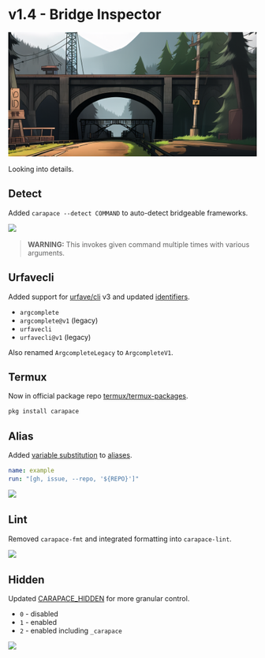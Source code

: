 # v1.4 - Bridge Inspector

![](./v1.4/banner.png)

Looking into details.

## Detect

Added `carapace --detect COMMAND` to auto-detect bridgeable frameworks.

![](./v1.4/detect.cast)

> **WARNING:** This invokes given command multiple times with various arguments.

## Urfavecli

Added support for [urfave/cli](https://github.com/urfave/cli) v3 and updated [identifiers](../bridges.md).

- `argcomplete`
- `argcomplete@v1` (legacy)
- `urfavecli`
- `urfavecli@v1` (legacy)

Also renamed `ArgcompleteLegacy` to `ArgcompleteV1`.

## Termux

Now in official package repo [termux/termux-packages](https://github.com/termux/termux-packages).

```sh
pkg install carapace
```

## Alias

Added [variable substitution](https://github.com/drone/envsubst) to [aliases](../spec/run.html#alias).

```yaml
name: example
run: "[gh, issue, --repo, '${REPO}']"
```

![](./v1.4/alias.cast)

## Lint

Removed `carapace-fmt` and integrated formatting into `carapace-lint`.

![](./v1.4/lint.cast)

## Hidden

Updated [CARAPACE_HIDDEN](../setup/environment.md#carapace_hidden) for more granular control.

- `0` - disabled
- `1` - enabled
- `2` - enabled including `_carapace`

![](./v1.4/hidden.cast)
